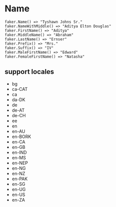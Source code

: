 # Name

```
faker.Name() => "Tyshawn Johns Sr."
faker.NameWithMiddle() => "Aditya Elton Douglas"
faker.FirstName() => "Aditya"
faker.MiddleName() => "Abraham"
faker.LastName() => "Ernser"
faker.Prefix() => "Mrs."
faker.Suffix() => "IV"
faker.MaleFirstName() => "Edward"
faker.FemaleFirstName() => "Natasha"
```

## support locales

- bg
- ca-CAT
- ca
- da-DK
- de
- de-AT
- de-CH
- ee
- en
- en-AU
- en-BORK
- en-CA
- en-GB
- en-IND
- en-MS
- en-NEP
- en-NG
- en-NZ
- en-PAK
- en-SG
- en-UG
- en-US
- en-ZA
